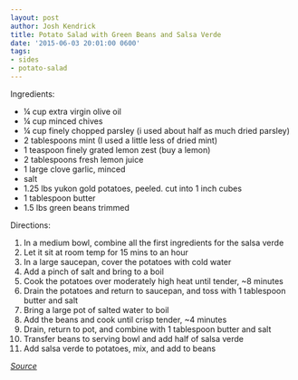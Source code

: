 ```yaml
---
layout: post
author: Josh Kendrick
title: Potato Salad with Green Beans and Salsa Verde
date: '2015-06-03 20:01:00 0600'
tags:
- sides
- potato-salad
---
```


Ingredients:
* ¼ cup extra virgin olive oil
* ¼ cup minced chives
* ¼ cup finely chopped parsley (i used about half as much dried parsley)
* 2 tablespoons mint (I used a little less of dried mint)
* 1 teaspoon finely grated lemon zest (buy a lemon)
* 2 tablespoons fresh lemon juice
* 1 large clove garlic, minced
* salt
* 1.25 lbs yukon gold potatoes, peeled. cut into 1 inch cubes
* 1 tablespoon butter
* 1.5 lbs green beans trimmed

Directions:
1. In a medium bowl, combine all the first ingredients for the salsa verde
2. Let it sit at room temp for 15 mins to an hour
3. In a large saucepan, cover the potatoes with cold water
4. Add a pinch of salt and bring to a boil
5. Cook the potatoes over moderately high heat until tender, ~8 minutes
6. Drain the potatoes and return to saucepan, and toss with 1 tablespoon butter and salt
7. Bring a large pot of salted water to boil
8. Add the beans and cook until crisp tender, ~4 minutes
9. Drain, return to pot, and combine with 1 tablespoon butter and salt
10. Transfer beans to serving bowl and add half of salsa verde
11. Add salsa verde to potatoes, mix, and add to beans

*[Source](http://www.foodandwine.com/recipes/potato-salad-with-green-beans-and-salsa-verde)*